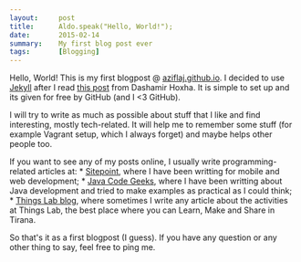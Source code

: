 ```yaml
---
layout:     post
title:      Aldo.speak("Hello, World!");
date:       2015-02-14
summary:    My first blog post ever
tags:       [Blogging]
---
```


<p>
Hello, World! This is my first blogpost @ <a href="http://aziflaj.github.io/">aziflaj.github.io</a>. I decided to use <a href="http://jekyllrb.com/">Jekyll</a> after I read <a href="http://goo.gl/2TY3e5" target="_blank">this post</a> from Dashamir Hoxha. It is simple to set up and its given for free by GitHub (and I <3 GitHub).
</p>

<p>
I will try to write as much as possible about stuff that I like and find interesting, mostly tech-related. It will help me to remember some stuff (for example Vagrant setup, which I always forget) and maybe helps other people too.
</p>

<p>
If you want to see any of my posts online, I usually write programming-related articles at:
 * <a href="http://www.sitepoint.com/author/aldoziflaj" target="_blank">Sitepoint</a>, where I have been writting for mobile and web development;
 * <a href="http://examples.javacodegeeks.com/author/aldo-ziflaj/" target="_blank">Java Code Geeks</a>, where I have been writting about Java development and tried to make examples as practical as I could think;
 * <a href="http://www.thingslab.cc/blog/" target="_blank">Things Lab blog</a>, where sometimes I write any article about the activities at Things Lab, the best place where you can Learn, Make and Share in Tirana.
</p>

<p>
So that's it as a first blogpost (I guess). If you have any question or any other thing to say, feel free to <a hef="mailto:aldoziflaj95@gmail.com">ping me</a>.
</p>
